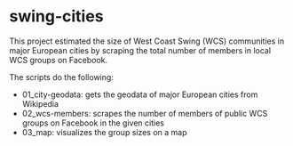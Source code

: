 # swing-cities
This project estimated the size of West Coast Swing (WCS) communities in major European cities by scraping the total number of members in local WCS groups on Facebook.

The scripts do the following:

- 01_city-geodata: gets the geodata of major European cities from Wikipedia  
- 02_wcs-members: scrapes the number of members of public WCS groups on Facebook in the given cities  
- 03_map: visualizes the group sizes on a map
